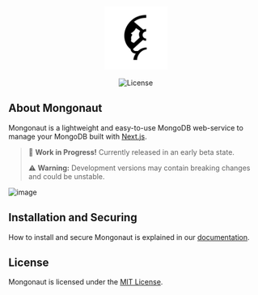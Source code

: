 <p align="center">
    <img src="https://raw.githubusercontent.com/usemongonaut/mongonaut/1ab38bf1d571391c84572749be1e01c3143074e6/public/images/logo.png" width="125" />
</p>

<p align="center">
  <img alt="License" src="https://img.shields.io/badge/License-MIT%20License-blue">
</p>

## About Mongonaut

Mongonaut is a lightweight and easy-to-use MongoDB web-service to manage your MongoDB built with [Next.js](https://nextjs.org/).

> 🚧 **Work in Progress!** Currently released in an early beta state.
> 
> ⚠️ **Warning:** Development versions may contain breaking changes and could be unstable.

<img width="1488" alt="image" src="https://github.com/user-attachments/assets/6915bf94-9b12-42bf-a740-26b4bec16e67" />

## Installation and Securing

How to install and secure Mongonaut is explained in our [documentation](https://mongonaut.org/docs).

## License

Mongonaut is licensed under the [MIT License](LICENSE).
